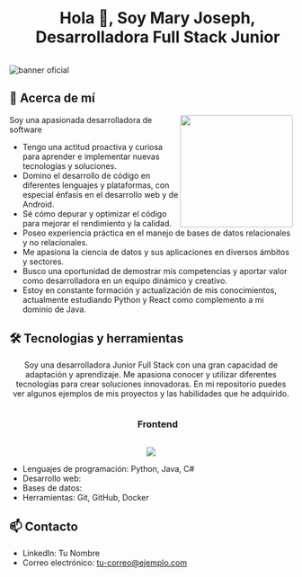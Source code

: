 <!--h1 without bottom border-->
<div id="user-content-toc">
  <ul align="center">
    <summary><h1 style="display: inline-block">Hola 👋, Soy Mary Joseph, Desarrolladora Full Stack Junior </h1></summary>
  </ul>
</div>

![banner oficial](https://github.com/Emjey25/Emjey25/assets/110546904/654729fb-fc5b-40ba-9a81-ad5c5547b8e7)

## 🚀 Acerca de mí
<img align="right" width="200" height="200" src="https://user-images.githubusercontent.com/74038190/216655825-c639587f-6eb0-4841-b622-9f522f55d40e.gif">

Soy una apasionada desarrolladora de software 
- Tengo una actitud proactiva y curiosa para aprender e implementar nuevas tecnologías y soluciones.
- Domino el desarrollo de código en diferentes lenguajes y plataformas, con especial énfasis en el desarrollo web y de Android.
- Sé cómo depurar y optimizar el código para mejorar el rendimiento y la calidad.
- Poseo experiencia práctica en el manejo de bases de datos relacionales y no relacionales.
- Me apasiona la ciencia de datos y sus aplicaciones en diversos ámbitos y sectores.
- Busco una oportunidad de demostrar mis competencias y aportar valor como desarrolladora en un equipo dinámico y creativo.
- Estoy en constante formación y actualización de mis conocimientos, actualmente estudiando Python y React como complemento a mi dominio de Java. 

   

## 🛠️ Tecnologias y herramientas
<!--description #2 herramientas y tecnologias -->
<p align="center">
Soy una desarrolladora Junior Full Stack con una gran capacidad de adaptación y aprendizaje. Me apasiona conocer y utilizar diferentes tecnologías para crear soluciones innovadoras. En mi repositorio puedes ver algunos ejemplos de mis proyectos y las habilidades que he adquirido.
</p>

<div id="user-content-toc">
  <ul align="center">
    <summary><h3 style="display: inline-block">Frontend </h3></summary>
  </ul>
</div> 

<p align="center">
  <a href="https://skillicons.dev">
    <img src="https://skillicons.dev/icons?i=html,css,sass,js" />
  </a>
</p>


- Lenguajes de programación: Python, Java, C#
- Desarrollo web: 
- Bases de datos:
- Herramientas: Git, GitHub, Docker


## 📫 Contacto
- LinkedIn: Tu Nombre
- Correo electrónico: tu-correo@ejemplo.com

